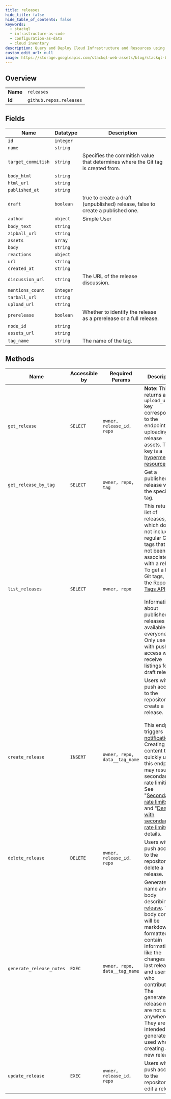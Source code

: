 ```yaml
---
title: releases
hide_title: false
hide_table_of_contents: false
keywords:
  - stackql
  - infrastructure-as-code
  - configuration-as-data
  - cloud inventory
description: Query and Deploy Cloud Infrastructure and Resources using SQL
custom_edit_url: null
image: https://storage.googleapis.com/stackql-web-assets/blog/stackql-blog-post-featured-image.png
---
```

  
    

## Overview
<table><tbody>
<tr><td><b>Name</b></td><td><code>releases</code></td></tr>
<tr><td><b>Id</b></td><td><code>github.repos.releases</code></td></tr>
</tbody></table>

## Fields
| Name | Datatype | Description |
| ---- | -------- | ----------- |
| `id` | `integer` |  |
| `name` | `string` |  |
| `target_commitish` | `string` | Specifies the commitish value that determines where the Git tag is created from. |
| `body_html` | `string` |  |
| `html_url` | `string` |  |
| `published_at` | `string` |  |
| `draft` | `boolean` | true to create a draft (unpublished) release, false to create a published one. |
| `author` | `object` | Simple User |
| `body_text` | `string` |  |
| `zipball_url` | `string` |  |
| `assets` | `array` |  |
| `body` | `string` |  |
| `reactions` | `object` |  |
| `url` | `string` |  |
| `created_at` | `string` |  |
| `discussion_url` | `string` | The URL of the release discussion. |
| `mentions_count` | `integer` |  |
| `tarball_url` | `string` |  |
| `upload_url` | `string` |  |
| `prerelease` | `boolean` | Whether to identify the release as a prerelease or a full release. |
| `node_id` | `string` |  |
| `assets_url` | `string` |  |
| `tag_name` | `string` | The name of the tag. |
## Methods
| Name | Accessible by | Required Params | Description |
| ---- | ------------- | --------------- | ----------- |
| `get_release` | `SELECT` | `owner, release_id, repo` | **Note:** This returns an `upload_url` key corresponding to the endpoint for uploading release assets. This key is a [hypermedia resource](https://docs.github.com/rest/overview/resources-in-the-rest-api#hypermedia). |
| `get_release_by_tag` | `SELECT` | `owner, repo, tag` | Get a published release with the specified tag. |
| `list_releases` | `SELECT` | `owner, repo` | This returns a list of releases, which does not include regular Git tags that have not been associated with a release. To get a list of Git tags, use the [Repository Tags API](https://docs.github.com/rest/reference/repos#list-repository-tags).<br /><br />Information about published releases are available to everyone. Only users with push access will receive listings for draft releases. |
| `create_release` | `INSERT` | `owner, repo, data__tag_name` | Users with push access to the repository can create a release.<br /><br />This endpoint triggers [notifications](https://docs.github.com/en/github/managing-subscriptions-and-notifications-on-github/about-notifications). Creating content too quickly using this endpoint may result in secondary rate limiting. See "[Secondary rate limits](https://docs.github.com/rest/overview/resources-in-the-rest-api#secondary-rate-limits)" and "[Dealing with secondary rate limits](https://docs.github.com/rest/guides/best-practices-for-integrators#dealing-with-secondary-rate-limits)" for details. |
| `delete_release` | `DELETE` | `owner, release_id, repo` | Users with push access to the repository can delete a release. |
| `generate_release_notes` | `EXEC` | `owner, repo, data__tag_name` | Generate a name and body describing a [release](https://docs.github.com/rest/reference/repos#releases). The body content will be markdown formatted and contain information like the changes since last release and users who contributed. The generated release notes are not saved anywhere. They are intended to be generated and used when creating a new release. |
| `update_release` | `EXEC` | `owner, release_id, repo` | Users with push access to the repository can edit a release. |

